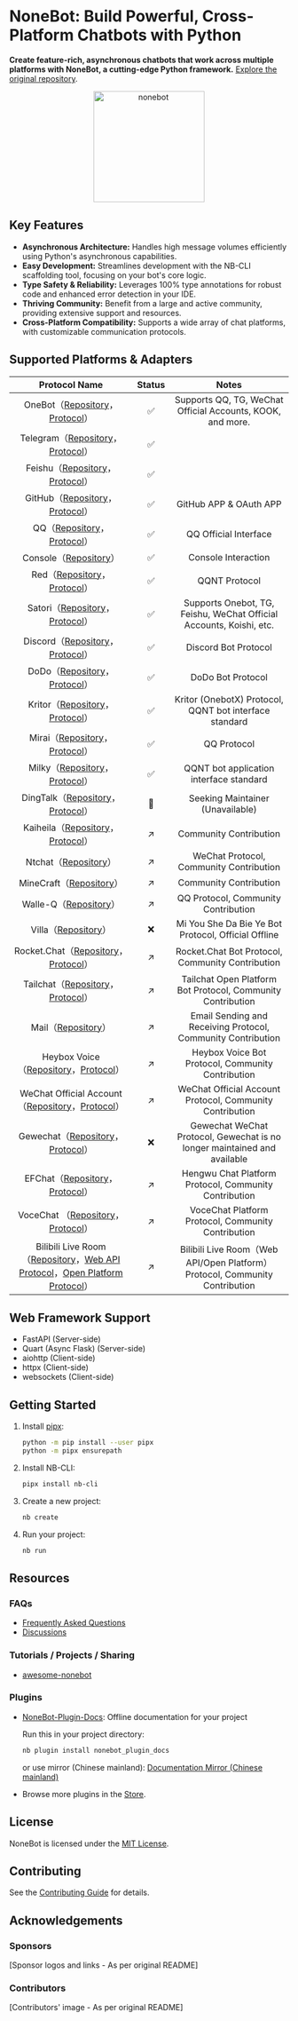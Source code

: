# NoneBot: Build Powerful, Cross-Platform Chatbots with Python

**Create feature-rich, asynchronous chatbots that work across multiple platforms with NoneBot, a cutting-edge Python framework.**  [Explore the original repository](https://github.com/nonebot/nonebot2).

<p align="center">
  <a href="https://nonebot.dev/"><img src="https://nonebot.dev/logo.png" width="200" height="200" alt="nonebot"></a>
</p>

## Key Features

*   **Asynchronous Architecture:** Handles high message volumes efficiently using Python's asynchronous capabilities.
*   **Easy Development:** Streamlines development with the NB-CLI scaffolding tool, focusing on your bot's core logic.
*   **Type Safety & Reliability:** Leverages 100% type annotations for robust code and enhanced error detection in your IDE.
*   **Thriving Community:** Benefit from a large and active community, providing extensive support and resources.
*   **Cross-Platform Compatibility:** Supports a wide array of chat platforms, with customizable communication protocols.

## Supported Platforms & Adapters

| Protocol Name | Status | Notes |
| :-------------------------------------------------------------------------------------------------------------------: | :--: | :-----------------------------------------------------------------------: |
|               OneBot（[Repository](https://github.com/nonebot/adapter-onebot)，[Protocol](https://onebot.dev/)）                |  ✅  | Supports QQ, TG, WeChat Official Accounts, KOOK, and more. |
|      Telegram（[Repository](https://github.com/nonebot/adapter-telegram)，[Protocol](https://core.telegram.org/bots/api)）      |  ✅  |                                                                           |
|     Feishu（[Repository](https://github.com/nonebot/adapter-feishu)，[Protocol](https://open.feishu.cn/document/home/index)）     |  ✅  |                                                                           |
|         GitHub（[Repository](https://github.com/nonebot/adapter-github)，[Protocol](https://docs.github.com/en/apps)）          |  ✅  |                          GitHub APP & OAuth APP                           |
|                QQ（[Repository](https://github.com/nonebot/adapter-qq)，[Protocol](https://bot.q.qq.com/wiki/)）                |  ✅  |                            QQ Official Interface                           |
|                             Console（[Repository](https://github.com/nonebot/adapter-console)）                             |  ✅  |                                Console Interaction                                 |
|     Red（[Repository](https://github.com/nonebot/adapter-red)，[Protocol](https://chrononeko.github.io/QQNTRedProtocol/)）      |  ✅  |                                 QQNT Protocol                                  |
|           Satori（[Repository](https://github.com/nonebot/adapter-satori)，[Protocol](https://satori.js.org/zh-CN)）            |  ✅  |               Supports Onebot, TG, Feishu, WeChat Official Accounts, Koishi, etc.                |
|   Discord（[Repository](https://github.com/nonebot/adapter-discord)，[Protocol](https://discord.com/developers/docs/intro)）    |  ✅  |                             Discord Bot Protocol                              |
|               DoDo（[Repository](https://github.com/nonebot/adapter-dodo)，[Protocol](https://open.imdodo.com/)）               |  ✅  |                               DoDo Bot Protocol                               |
|        Kritor（[Repository](https://github.com/nonebot/adapter-kritor)，[Protocol](https://github.com/KarinJS/kritor)）         |  ✅  |                Kritor (OnebotX) Protocol, QQNT bot interface standard                  |
|    Mirai（[Repository](https://github.com/nonebot/adapter-mirai)，[Protocol](https://docs.mirai.mamoe.net/mirai-api-http/)）    |  ✅  |                                  QQ Protocol                                  |
|    Milky（[Repository](https://github.com/nonebot/adapter-milky)，[Protocol](https://milky.ntqqrev.org/)）                      |  ✅  |                           QQNT bot application interface standard                          |
|         DingTalk（[Repository](https://github.com/nonebot/adapter-ding)，[Protocol](https://open.dingtalk.com/document/)）          |  🤗  |                        Seeking Maintainer (Unavailable)                        |
|     Kaiheila（[Repository](https://github.com/Tian-que/nonebot-adapter-kaiheila)，[Protocol](https://developer.kookapp.cn/)）     |  ↗️  |                                 Community Contribution                                 |
|                          Ntchat（[Repository](https://github.com/JustUndertaker/adapter-ntchat)）                           |  ↗️  |                           WeChat Protocol, Community Contribution                            |
|                      MineCraft（[Repository](https://github.com/17TheWord/nonebot-adapter-minecraft)）                      |  ↗️  |                                 Community Contribution                                 |
|                       Walle-Q（[Repository](https://github.com/onebot-walle/nonebot_adapter_walleq)）                       |  ↗️  |                            QQ Protocol, Community Contribution                            |
|                       Villa（[Repository](https://github.com/CMHopeSunshine/nonebot-adapter-villa)）                        |  ❌  |                     Mi You She Da Bie Ye Bot Protocol, Official Offline                     |
| Rocket.Chat（[Repository](https://github.com/IUnlimit/nonebot-adapter-rocketchat)，[Protocol](https://developer.rocket.chat/)） |  ↗️  |                     Rocket.Chat Bot Protocol, Community Contribution                      |
|     Tailchat（[Repository](https://github.com/eya46/nonebot-adapter-tailchat)，[Protocol](https://tailchat.msgbyte.com/)）      |  ↗️  |                  Tailchat Open Platform Bot Protocol, Community Contribution                   |
|                             Mail（[Repository](https://github.com/mobyw/nonebot-adapter-mail)）                             |  ↗️  |                         Email Sending and Receiving Protocol, Community Contribution                          |
|     Heybox Voice（[Repository](https://github.com/lclbm/adapter-heybox)，[Protocol](https://github.com/QingFengOpen/HeychatDoc)）     |  ↗️  |                       Heybox Voice Bot Protocol, Community Contribution                             |
| WeChat Official Account（[Repository](https://github.com/YangRucheng/nonebot-adapter-wxmp)，[Protocol](https://developers.weixin.qq.com/doc/)）|  ↗️  |                       WeChat Official Account Protocol, Community Contribution                             |
| Gewechat（[Repository](https://github.com/Shine-Light/nonebot-adapter-gewechat)，[Protocol](https://github.com/Devo919/Gewechat)）|  ❌  |                      Gewechat WeChat Protocol, Gewechat is no longer maintained and available                            |
|  EFChat（[Repository](https://github.com/molanp/nonebot_adapter_efchat)，[Protocol](https://irinu-live.melon.fish/efc-help/)）   |  ↗️  |                            Hengwu Chat Platform Protocol, Community Contribution                          |
|  VoceChat （[Repository](https://github.com/5656565566/nonebot-adapter-vocechat)，[Protocol](https://doc.voce.chat/zh-cn/bot/bot-and-webhook)）   |  ↗️  |                            VoceChat Platform Protocol, Community Contribution                          |
|  Bilibili Live Room（[Repository](https://github.com/MingxuanGame/nonebot-adapter-bilibili-live)，[Web API Protocol](https://github.com/SocialSisterYi/bilibili-API-collect/blob/master/docs/live)，[Open Platform Protocol](https://open-live.bilibili.com/document)）   |  ↗️  |                            Bilibili Live Room（Web API/Open Platform）Protocol, Community Contribution                          |

## Web Framework Support

*   FastAPI (Server-side)
*   Quart (Async Flask) (Server-side)
*   aiohttp (Client-side)
*   httpx (Client-side)
*   websockets (Client-side)

## Getting Started

1.  Install [pipx](https://pypa.github.io/pipx/):

    ```bash
    python -m pip install --user pipx
    python -m pipx ensurepath
    ```

2.  Install NB-CLI:

    ```bash
    pipx install nb-cli
    ```

3.  Create a new project:

    ```bash
    nb create
    ```

4.  Run your project:

    ```bash
    nb run
    ```

## Resources

### FAQs

*   [Frequently Asked Questions](https://faq.nonebot.dev/)
*   [Discussions](https://discussions.nonebot.dev/)

### Tutorials / Projects / Sharing

*   [awesome-nonebot](https://github.com/nonebot/awesome-nonebot)

### Plugins

*   [NoneBot-Plugin-Docs](https://github.com/nonebot/nonebot2/tree/master/packages/nonebot-plugin-docs): Offline documentation for your project

    Run this in your project directory:

    ```bash
    nb plugin install nonebot_plugin_docs
    ```
    or use mirror (Chinese mainland): [Documentation Mirror (Chinese mainland)](https://nb2.baka.icu)

*   Browse more plugins in the [Store](https://nonebot.dev/store/plugins).

## License

NoneBot is licensed under the [MIT License](https://raw.githubusercontent.com/nonebot/nonebot2/master/LICENSE).

## Contributing

See the [Contributing Guide](./CONTRIBUTING.md) for details.

## Acknowledgements

### Sponsors

[Sponsor logos and links - As per original README]

### Contributors

[Contributors' image - As per original README]